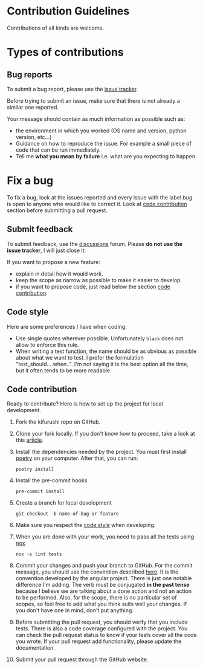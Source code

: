 # Contribution Guidelines

Contributions of all kinds are welcome.

# Types of contributions

## Bug reports

To submit a bug report, please use the [issue tracker](https://github.com/lewoudar/kifurushi/issues).

Before trying to submit an issue, make sure that there is not already a similar one reported.

Your message should contain as much information as possible such as:

- the environment in which you worked (OS name and version, python version, etc...)
- Guidance on how to reproduce the issue. For example a small piece of code that can be run immediately.
- Tell me **what you mean by failure** i.e. what are you expecting to happen.

# Fix a bug

To fix a bug, look at the issues reported and every issue with the label *bug* is open to anyone who would like to
correct it. Look at [code contribution](#code-contribution) section before submitting a pull request.

## Submit feedback

To submit feedback, use the [discussions](https://github.com/lewoudar/kifurushi/discussions) forum. Please **do not use
the issue tracker**, I will just close it.

If you want to propose a new feature:

- explain in detail how it would work.
- keep the scope as narrow as possible to make it easier to develop.
- if you want to propose code, just read below the section [code contribution](#code-contribution).

## Code style

Here are some preferences I have when coding:
- Use single quotes wherever possible. Unfortunately `black` does not allow to enforce this rule.
- When writing a test function, the name should be as obvious as possible about what we want to test. I prefer the
  formulation "test_should..<expectation>..when..<condition>". I'm not saying it is the best option all the time, but it
  often tends to be more readable.

## Code contribution

Ready to contribute? Here is how to set up the project for local development.

1. Fork the kifurushi repo on GitHub.

2. Clone your fork locally. If you don't know how to proceed, take a look at
   this [article](https://help.github.com/en/articles/fork-a-repo).

3. Install the dependencies needed by the project. You must first install [poetry](https://python-poetry.org/docs/) on
   your computer. After that, you can run:
    ```shell
    poetry install
    ```

4. Install the pre-commit hooks
   ```shell
   pre-commit install
   ```

5. Create a branch for local development
    ```shell
    git checkout -b name-of-bug-or-feature
    ```

6. Make sure you respect the [code style](#code-style) when developing.

7. When you are done with your work, you need to pass all the tests using [nox](https://nox.thea.codes/en/stable/).
    ```shell
    nox -s lint tests
    ```

8. Commit your changes and push your branch to GitHub. For the commit message, you should use the convention described
   [here](https://medium.com/@menuka/writing-meaningful-git-commit-messages-a62756b65c81). It is the convention
   developed by the angular project. There is just one notable difference I'm adding. The verb must be conjugated **in
   the past tense** because I believe we are talking about a done action and not an action to be performed. Also, for
   the scope, there is no particular set of scopes, so feel free to add what you think suits well your changes. If you
   don't have one in mind, don't put anything.

9. Before submitting the pull request, you should verify that you include tests. There is also a code coverage
   configured with the project. You can check the pull request status to know if your tests cover all the code you
   wrote. If your pull request add functionality, please update the documentation.

10. Submit your pull request through the GitHub website.
